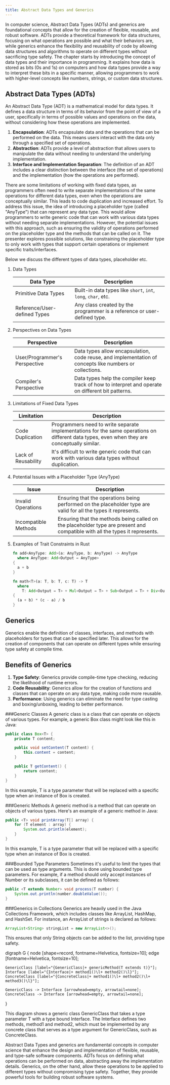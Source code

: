 ```yaml
---
title: Abstract Data Types and Generics
---
```


In computer science, Abstract Data Types (ADTs) and generics are foundational concepts that allow for the creation of flexible, reusable, and robust software. ADTs provide a theoretical framework for data structures, focusing on what operations are possible and what their behaviors are, while generics enhance the flexibility and reusability of code by allowing data structures and algorithms to operate on different types without sacrificing type safety. The chapter starts by introducing the concept of data types and their importance in programming. It explains how data is stored as bits (0s and 1s) on computers and how data types provide a way to interpret these bits in a specific manner, allowing programmers to work with higher-level concepts like numbers, strings, or custom data structures.

## Abstract Data Types (ADTs)

An Abstract Data Type (ADT) is a mathematical model for data types. It defines a data structure in terms of its behavior from the point of view of a user, specifically in terms of possible values and operations on the data, without considering how these operations are implemented.

1. **Encapsulation**: ADTs encapsulate data and the operations that can be performed on the data. This means users interact with the data only through a specified set of operations.
2. **Abstraction**: ADTs provide a level of abstraction that allows users to manipulate the data without needing to understand the underlying implementation.
3. **Interface and Implementation Separation**: The definition of an ADT includes a clear distinction between the interface (the set of operations) and the implementation (how the operations are performed).

There are some limitations of working with fixed data types, as programmers often need to write separate implementations of the same operations for different data types, even when the operations are conceptually similar. This leads to code duplication and increased effort. To address this issue, the idea of introducing a placeholder type (called "AnyType") that can represent any data type. This would allow programmers to write generic code that can work with various data types without needing separate implementations. However, the potential issues with this approach, such as ensuring the validity of operations performed on the placeholder type and the methods that can be called on it. The presenter explores possible solutions, like constraining the placeholder type to only work with types that support certain operations or implement specific traits/interfaces.

Below we discuss the different types of data types, placeholder etc. 

1. Data Types
   
   | Data Type                    | Description                                                              |
   | ---------------------------- | ------------------------------------------------------------------------ |
   | Primitive Data Types         | Built-in data types like `short`, `int`, `long`, `char`, etc.            |
   | Reference/User-defined Types | Any class created by the programmer is a reference or user-defined type. |

2. Perspectives on Data Types

   | Perspective                   | Description                                                                                             |
   | ----------------------------- | ------------------------------------------------------------------------------------------------------- |
   | User/Programmer's Perspective | Data types allow encapsulation, code reuse, and implementation of concepts like numbers or collections. |
   | Compiler's Perspective        | Data types help the compiler keep track of how to interpret and operate on different bit patterns.      |

3. Limitations of Fixed Data Types

   | Limitation          | Description                                                                                                                                  |
   | ------------------- | -------------------------------------------------------------------------------------------------------------------------------------------- |
   | Code Duplication    | Programmers need to write separate implementations for the same operations on different data types, even when they are conceptually similar. |
   | Lack of Reusability | It's difficult to write generic code that can work with various data types without duplication.                                              |

4. Potential Issues with a Placeholder Type (AnyType)

   | Issue                | Description                                                                                                                 |
   | -------------------- | --------------------------------------------------------------------------------------------------------------------------- |
   | Invalid Operations   | Ensuring that the operations being performed on the placeholder type are valid for all the types it represents.             |
   | Incompatible Methods | Ensuring that the methods being called on the placeholder type are present and compatible with all the types it represents. |

5. Examples of Trait Constraints in Rust

   ```rust
   fn add<AnyType: Add>(a: AnyType, b: AnyType) -> AnyType
     where AnyType: Add<Output = AnyType>
   {
     a + b
   }
   ```

   ```rust
   fn math<T>(a: T, b: T, c: T) -> T
     where
       T: Add<Output = T> + Mul<Output = T> + Sub<Output = T> + Div<Output = T>,
   {
     (a + b) * (c - a) / b
   }
   ```
   
 ## Generics
   
Generics enable the definition of classes, interfaces, and methods with placeholders for types that can be specified later. This allows for the creation of components that can operate on different types while ensuring type safety at compile time.

## Benefits of Generics
1. **Type Safety**: Generics provide compile-time type checking, reducing the likelihood of runtime errors.
2. **Code Reusability**: Generics allow for the creation of functions and classes that can operate on any data type, making code more reusable.
3. **Performance**: Using generics can eliminate the need for type casting and boxing/unboxing, leading to better performance.

###Generic Classes
A generic class is a class that can operate on objects of various types. For example, a generic Box class might look like this in Java:

```java
public class Box<T> {
    private T content;

    public void setContent(T content) {
        this.content = content;
    }

    public T getContent() {
        return content;
    }
}
```
In this example, T is a type parameter that will be replaced with a specific type when an instance of Box is created.


###Generic Methods
A generic method is a method that can operate on objects of various types. Here's an example of a generic method in Java:

```java
public <T> void printArray(T[] array) {
    for (T element : array) {
        System.out.println(element);
    }
}

```
In this example, T is a type parameter that will be replaced with a specific type when an instance of Box is created.

###Bounded Type Parameters
Sometimes it's useful to limit the types that can be used as type arguments. This is done using bounded type parameters. For example, if a method should only accept instances of Number or its subclasses, it can be defined as follows:

```java
public <T extends Number> void process(T number) {
    System.out.println(number.doubleValue());
}

```
###Generics in Collections
Generics are heavily used in the Java Collections Framework, which includes classes like ArrayList, HashMap, and HashSet. For instance, an ArrayList of strings is declared as follows:

```java
ArrayList<String> stringList = new ArrayList<>();
```
This ensures that only String objects can be added to the list, providing type safety.

digraph G {
    node [shape=record, fontname=Helvetica, fontsize=10];
    edge [fontname=Helvetica, fontsize=10];

    GenericClass [label="{GenericClass|+ genericMethod(T extends t)}"];
    Interface [label="{Interface|+ method1()\l+ method2()\l}"];
    ConcreteClass [label="{ConcreteClass|+ method1()\l+ method2()\l+ method3()\l}"];

    GenericClass -> Interface [arrowhead=empty, arrowtail=none];
    ConcreteClass -> Interface [arrowhead=empty, arrowtail=none];
}

This diagram shows a generic class GenericClass that takes a type parameter T with a type bound Interface. The Interface defines two methods, method1 and method2, which must be implemented by any concrete class that serves as a type argument for GenericClass, such as ConcreteClass.



Abstract Data Types and generics are fundamental concepts in computer science that enhance the design and implementation of flexible, reusable, and type-safe software components. ADTs focus on defining what operations can be performed on data, abstracting away the implementation details. Generics, on the other hand, allow these operations to be applied to different types without compromising type safety. Together, they provide powerful tools for building robust software systems.

